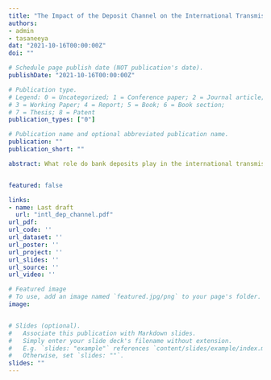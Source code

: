 ```yaml
---
title: "The Impact of the Deposit Channel on the International Transmission of Monetary Shocks"
authors:
- admin
- tasaneeya
dat: "2021-10-16T00:00:00Z"
doi: ""

# Schedule page publish date (NOT publication's date).
publishDate: "2021-10-16T00:00:00Z"

# Publication type.
# Legend: 0 = Uncategorized; 1 = Conference paper; 2 = Journal article;
# 3 = Working Paper; 4 = Report; 5 = Book; 6 = Book section;
# 7 = Thesis; 8 = Patent
publication_types: ["0"]

# Publication name and optional abbreviated publication name.
publication: ""
publication_short: ""

abstract: What role do bank deposits play in the international transmission of US monetary policy shocks? Using a panel of US commercial banks, we find that the deposit channel impacts the transmission of monetary shocks through global banks and may account for \$460 billion of new cross-border flows into the US following 1 b.p. monetary shock. Specifically, we document that after a 1 b.p. unexpected increase to the Fed Funds rate, global banks increase deposit spreads by 0.53 b.p. and suffer a 8% decline in deposit growth. As a result, global banks increase net transfers from foreign branches to finance lending. Global banks reduce lending growth by 40 b.p. less than local banks. This corresponds to a 100% increase in the amount of net transfers from foreign branches. 


featured: false

links:
- name: Last draft
  url: "intl_dep_channel.pdf"
url_pdf: 
url_code: ''
url_dataset: ''
url_poster: ''
url_project: ''
url_slides: ''
url_source: ''
url_video: ''

# Featured image
# To use, add an image named `featured.jpg/png` to your page's folder. 
image: 


# Slides (optional).
#   Associate this publication with Markdown slides.
#   Simply enter your slide deck's filename without extension.
#   E.g. `slides: "example"` references `content/slides/example/index.md`.
#   Otherwise, set `slides: ""`.
slides: ""
---
```


